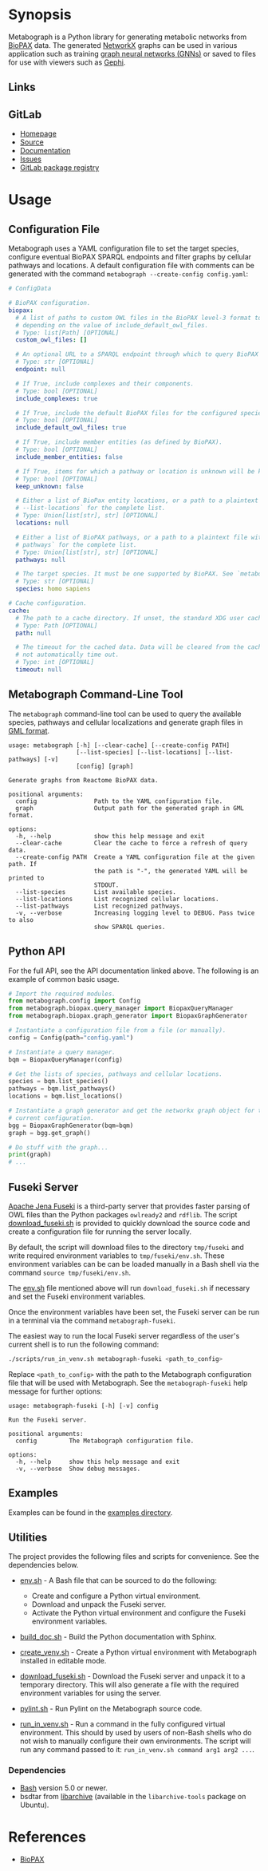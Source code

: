 # Synopsis

Metabograph is a Python library for generating metabolic networks from [BioPAX](http://www.biopax.org/) data. The generated [NetworkX](https://networkx.org/) graphs can be used in various application such as training [graph neural networks (GNNs)](https://en.wikipedia.org/wiki/Graph_neural_network) or saved to files for use with viewers such as [Gephi](https://gephi.org/).


## Links

[insert: links]: #

## GitLab

* [Homepage](https://gitlab.inria.fr/jrye/metabograph)
* [Source](https://gitlab.inria.fr/jrye/metabograph.git)
* [Documentation](https://jrye.gitlabpages.inria.fr/metabograph)
* [Issues](https://gitlab.inria.fr/jrye/metabograph/-/issues)
* [GitLab package registry](https://gitlab.inria.fr/jrye/metabograph/-/packages)

[/insert: links]: #



# Usage

## Configuration File

Metabograph uses a YAML configuration file to set the target species, configure eventual BioPAX SPARQL endpoints and filter graphs by cellular pathways and locations. A default configuration file with comments can be generated with the command `metabograph --create-config config.yaml`:

[insert: command_output:yaml metabograph --create-config -]: #

~~~yaml
# ConfigData

# BioPAX configuration.
biopax:
  # A list of paths to custom OWL files in the BioPAX level-3 format to use, either with or without the default files
  # depending on the value of include_default_owl_files.
  # Type: list[Path] [OPTIONAL]
  custom_owl_files: []

  # An optional URL to a SPARQL endpoint through which to query BioPAX data, such as a local Fuseki server.
  # Type: str [OPTIONAL]
  endpoint: null

  # If True, include complexes and their components.
  # Type: bool [OPTIONAL]
  include_complexes: true

  # If True, include the default BioPAX files for the configured species. These files will be downloaded if necessary.
  # Type: bool [OPTIONAL]
  include_default_owl_files: true

  # If True, include member entities (as defined by BioPAX).
  # Type: bool [OPTIONAL]
  include_member_entities: false

  # If True, items for which a pathway or location is unknown will be kept when filtering by pathway and/or location.
  # Type: bool [OPTIONAL]
  keep_unknown: false

  # Either a list of BioPax entity locations, or a path to a plaintext file with one location per line. See `metabograph
  # --list-locations` for the complete list.
  # Type: Union[list[str], str] [OPTIONAL]
  locations: null

  # Either a list of BioPAX pathways, or a path to a plaintext file with one pathways per line. See `metabograph --list-
  # pathways` for the complete list.
  # Type: Union[list[str], str] [OPTIONAL]
  pathways: null

  # The target species. It must be one supported by BioPAX. See `metabograph --list-species` for the complete list.
  # Type: str [OPTIONAL]
  species: homo sapiens

# Cache configuration.
cache:
  # The path to a cache directory. If unset, the standard XDG user cache directory will be used.
  # Type: Path [OPTIONAL]
  path: null

  # The timeout for the cached data. Data will be cleared from the cache after this timeout. If unset, cached data will
  # not automatically time out.
  # Type: int [OPTIONAL]
  timeout: null


~~~

[/insert: command_output:yaml metabograph --create-config -]: #

## Metabograph Command-Line Tool

The `metabograph` command-line tool can be used to query the available species, pathways and cellular localizations and generate graph files in [GML format](https://networkx.org/documentation/stable/reference/readwrite/gml.html).

[insert: command_output metabograph --help -]: #

~~~
usage: metabograph [-h] [--clear-cache] [--create-config PATH]
                   [--list-species] [--list-locations] [--list-pathways] [-v]
                   [config] [graph]

Generate graphs from Reactome BioPAX data.

positional arguments:
  config                Path to the YAML configuration file.
  graph                 Output path for the generated graph in GML format.

options:
  -h, --help            show this help message and exit
  --clear-cache         Clear the cache to force a refresh of query data.
  --create-config PATH  Create a YAML configuration file at the given path. If
                        the path is "-", the generated YAML will be printed to
                        STDOUT.
  --list-species        List available species.
  --list-locations      List recognized cellular locations.
  --list-pathways       List recognized pathways.
  -v, --verbose         Increasing logging level to DEBUG. Pass twice to also
                        show SPARQL queries.

~~~

[/insert: command_output metabograph --help -]: #

## Python API

For the full API, see the API documentation linked above. The following is an example of common basic usage.

~~~python
# Import the required modules.
from metabograph.config import Config
from metabograph.biopax.query_manager import BiopaxQueryManager
from metabograph.biopax.graph_generator import BiopaxGraphGenerator

# Instantiate a configuration file from a file (or manually).
config = Config(path="config.yaml")

# Instantiate a query manager.
bqm = BiopaxQueryManager(config)

# Get the lists of species, pathways and cellular locations.
species = bqm.list_species()
pathways = bqm.list_pathways()
locations = bqm.list_locations()

# Instantiate a graph generator and get the networkx graph object for the
# current configuration.
bgg = BiopaxGraphGenerator(bqm=bqm)
graph = bgg.get_graph()

# Do stuff with the graph...
print(graph)
# ...
~~~


## Fuseki Server

[Apache Jena Fuseki](https://jena.apache.org/documentation/fuseki2/) is a third-party server that provides faster parsing of OWL files than the Python packages `owlready2` and `rdflib`. The script [download_fuseki.sh](https://gitlab.inria.fr/jrye/metabograph/-/tree/main/scripts/download_fuseki.sh) is provided to quickly download the source code and create a configuration file for running the server locally.

By default, the script will download files to the directory `tmp/fuseki` and write required environment variables to `tmp/fuseki/env.sh`. These environment variables can be can be loaded manually in a Bash shell via the command `source tmp/fuseki/env.sh`. 

The [env.sh](https://gitlab.inria.fr/jrye/metabograph/-/tree/main/env.sh) file mentioned above will run `download_fuseki.sh` if necessary and set the Fuseki environment variables.

Once the environment variables have been set, the Fuseki server can be run in a terminal via the command `metabograph-fuseki`.

The easiest way to run the local Fuseki server regardless of the user's current shell is to run the following command:

~~~sh
./scripts/run_in_venv.sh metabograph-fuseki <path_to_config>
~~~

Replace `<path_to_config>` with the path to the Metabograph configuration file that will be used with Metabograph. See the `metabograph-fuseki` help message for further options:

[insert: command_output metabograph-fuseki --help -]: #

~~~
usage: metabograph-fuseki [-h] [-v] config

Run the Fuseki server.

positional arguments:
  config         The Metabograph configuration file.

options:
  -h, --help     show this help message and exit
  -v, --verbose  Show debug messages.

~~~

[/insert: command_output metabograph-fuseki --help -]: #


## Examples

Examples can be found in the [examples directory](https://gitlab.inria.fr/jrye/metabograph/-/tree/main/examples).


## Utilities

The project provides the following files and scripts for convenience. See the dependencies below.

* [env.sh](https://gitlab.inria.fr/jrye/metabograph/-/tree/main/env.sh) - A Bash file that can be sourced to do the following:

    - Create and configure a Python virtual environment.
    - Download and unpack the Fuseki server.
    * Activate the Python virtual environment and configure the Fuseki environment variables.

* [build_doc.sh](https://gitlab.inria.fr/jrye/metabograph/-/tree/main/scripts/build_doc.sh) - Build the Python documentation with Sphinx.
* [create_venv.sh](https://gitlab.inria.fr/jrye/metabograph/-/tree/main/scripts/create_venv.sh) - Create a Python virtual environment with Metabograph installed in editable mode.
* [download_fuseki.sh](https://gitlab.inria.fr/jrye/metabograph/-/tree/main/scripts/download_fuseki.sh) - Download the Fuseki server and unpack it to a temporary directory. This will also generate a file with the required environment variables for using the server.
* [pylint.sh](https://gitlab.inria.fr/jrye/metabograph/-/tree/main/scripts/pylint.sh) - Run Pylint on the Metabograph source code.
* [run_in_venv.sh](https://gitlab.inria.fr/jrye/metabograph/-/tree/main/scripts/run_in_venv.sh) - Run a command in the fully configured virtual environment. This should by used by users of non-Bash shells who do not wish to manually configure their own environments. The script will run any command passed to it: `run_in_venv.sh command arg1 arg2 ...`.

### Dependencies

* [Bash](https://www.gnu.org/software/bash/bash.html) version 5.0 or newer.
* bsdtar from [libarchive](https://libarchive.org/) (available in the `libarchive-tools` package on Ubuntu).


# References

* [BioPAX](https://www.biopax.org/owldoc/Level3/)
